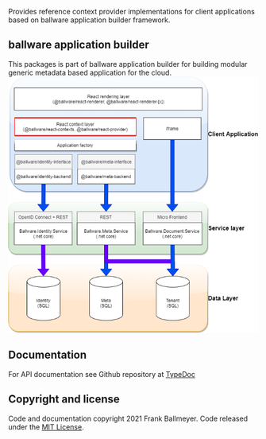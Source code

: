 Provides reference context provider implementations for client applications based on ballware application builder framework.

## ballware application builder
This packages is part of ballware application builder for building modular generic metadata based application for the cloud.
<br/>
<img src="https://github.com/frankball/ballware-react-provider/blob/main/assets/landscape.png">

## Documentation
For API documentation see Github repository at [TypeDoc](docs/modules.md)

## Copyright and license
Code and documentation copyright 2021 Frank Ballmeyer. Code released under the [MIT License](https://github.com/frankball/ballware-react-provider/blob/main/LICENSE).
